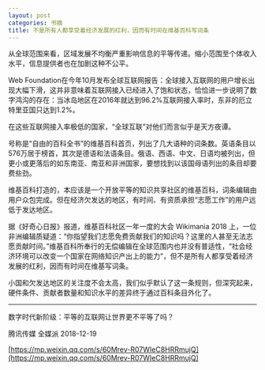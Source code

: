 ```yaml
---
layout: post
categories: 书摘
title: 不是所有人都享受着经济发展的红利，因而有时间在维基百科写词条
---
```


从全球范围来看，区域发展不均衡严重影响信息的平等传递。缩小范围至个体收入水平，信息提供者也在加剧这种不公平。

Web Foundation在今年10月发布全球互联网报告：全球接入互联网的用户增长出现大幅下滑，这并非意味着互联网接入已经进入了饱和状态，恰恰进一步说明了数字鸿沟的存在：当冰岛地区在2016年就达到96.2%互联网接入率时，东非的厄立特里亚国只达到1.2%。

在这些互联网接入率极低的国家，“全球互联”对他们而言似乎是天方夜谭。

号称是“自由的百科全书”的维基百科首页，列出了几大语种的词条数。英语条目以576万居于榜首，其次是德语和法语条目。俄语、西语、中文、日语均被列出，但更小或更落后的如东南亚、南亚和非洲国家，要想找到以该国母语列出的条目却要费些劲。

维基百科打造的，本应该是一个开放平等的知识共享社区的维基百科，词条编辑由用户众包完成。但在经济欠发达的地区，有时间、有资质承担“志愿工作”的用户远低于发达地区。

据《好奇心日报》报道，维基百科社区一年一度的大会 Wikimania 2018 上，一位非洲编辑质疑道：“你指望我们志愿免费贡献我们的知识吗？这里的人甚至无法志愿贡献时间。”维基百科所奉行的无偿编辑在全球范围内也并没有普适性，“社会经济环境可以改变一个国家在网络知识产出上的能力”，但不是所有人都享受着经济发展的红利，因而有时间在维基写词条。

小国和欠发达地区的关注度不会太高，我们似乎默认了这一条规则，但深究起来，硬件条件、贡献者数量和知识水平的差异终于通过百科条目外化了。

---

数字时代新阶级：平等的互联网让世界更不平等了吗？

腾讯传媒  全媒派  2018-12-19

[https://mp.weixin.qq.com/s/60Mrev-R07WIeC8HRRmujQ](https://mp.weixin.qq.com/s/60Mrev-R07WIeC8HRRmujQ)